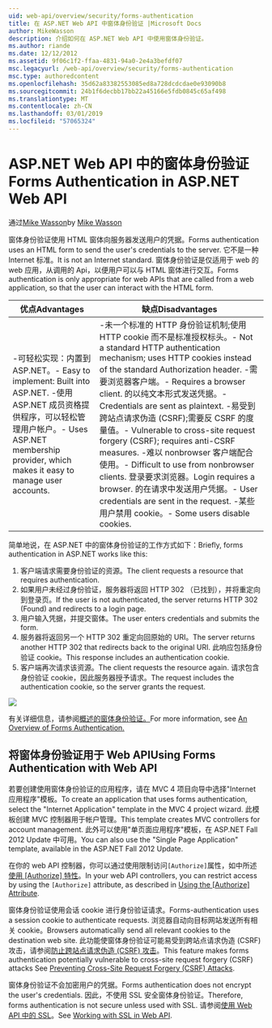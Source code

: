 ```yaml
---
uid: web-api/overview/security/forms-authentication
title: 在 ASP.NET Web API 中窗体身份验证 |Microsoft Docs
author: MikeWasson
description: 介绍如何在 ASP.NET Web API 中使用窗体身份验证。
ms.author: riande
ms.date: 12/12/2012
ms.assetid: 9f06c1f2-ffaa-4831-94a0-2e4a3befdf07
msc.legacyurl: /web-api/overview/security/forms-authentication
msc.type: authoredcontent
ms.openlocfilehash: 35d62a83382553085ed8a728dcdcdae0e93090b8
ms.sourcegitcommit: 24b1f6decbb17bb22a45166e5fdb0845c65af498
ms.translationtype: MT
ms.contentlocale: zh-CN
ms.lasthandoff: 03/01/2019
ms.locfileid: "57065324"
---
```

<a name="forms-authentication-in-aspnet-web-api"></a><span data-ttu-id="0ae03-103">ASP.NET Web API 中的窗体身份验证</span><span class="sxs-lookup"><span data-stu-id="0ae03-103">Forms Authentication in ASP.NET Web API</span></span>
====================
<span data-ttu-id="0ae03-104">通过[Mike Wasson](https://github.com/MikeWasson)</span><span class="sxs-lookup"><span data-stu-id="0ae03-104">by [Mike Wasson](https://github.com/MikeWasson)</span></span>

<span data-ttu-id="0ae03-105">窗体身份验证使用 HTML 窗体向服务器发送用户的凭据。</span><span class="sxs-lookup"><span data-stu-id="0ae03-105">Forms authentication uses an HTML form to send the user's credentials to the server.</span></span> <span data-ttu-id="0ae03-106">它不是一种 Internet 标准。</span><span class="sxs-lookup"><span data-stu-id="0ae03-106">It is not an Internet standard.</span></span> <span data-ttu-id="0ae03-107">窗体身份验证是仅适用于 web 的 web 应用，从调用的 Api，以便用户可以与 HTML 窗体进行交互。</span><span class="sxs-lookup"><span data-stu-id="0ae03-107">Forms authentication is only appropriate for web APIs that are called from a web application, so that the user can interact with the HTML form.</span></span>

| <span data-ttu-id="0ae03-108">优点</span><span class="sxs-lookup"><span data-stu-id="0ae03-108">Advantages</span></span> | <span data-ttu-id="0ae03-109">缺点</span><span class="sxs-lookup"><span data-stu-id="0ae03-109">Disadvantages</span></span> |
| --- | --- |
| <span data-ttu-id="0ae03-110">-可轻松实现：内置到 ASP.NET。</span><span class="sxs-lookup"><span data-stu-id="0ae03-110">- Easy to implement: Built into ASP.NET.</span></span> <span data-ttu-id="0ae03-111">-使用 ASP.NET 成员资格提供程序，可以轻松管理用户帐户。</span><span class="sxs-lookup"><span data-stu-id="0ae03-111">- Uses ASP.NET membership provider, which makes it easy to manage user accounts.</span></span> | <span data-ttu-id="0ae03-112">-未一个标准的 HTTP 身份验证机制;使用 HTTP cookie 而不是标准授权标头。</span><span class="sxs-lookup"><span data-stu-id="0ae03-112">- Not a standard HTTP authentication mechanism; uses HTTP cookies instead of the standard Authorization header.</span></span> <span data-ttu-id="0ae03-113">-需要浏览器客户端。</span><span class="sxs-lookup"><span data-stu-id="0ae03-113">- Requires a browser client.</span></span> <span data-ttu-id="0ae03-114">的以纯文本形式发送凭据。</span><span class="sxs-lookup"><span data-stu-id="0ae03-114">- Credentials are sent as plaintext.</span></span> <span data-ttu-id="0ae03-115">-易受到跨站点请求伪造 (CSRF);需要反 CSRF 的度量值。</span><span class="sxs-lookup"><span data-stu-id="0ae03-115">- Vulnerable to cross-site request forgery (CSRF); requires anti-CSRF measures.</span></span> <span data-ttu-id="0ae03-116">-难以 nonbrowser 客户端配合使用。</span><span class="sxs-lookup"><span data-stu-id="0ae03-116">- Difficult to use from nonbrowser clients.</span></span> <span data-ttu-id="0ae03-117">登录要求浏览器。</span><span class="sxs-lookup"><span data-stu-id="0ae03-117">Login requires a browser.</span></span> <span data-ttu-id="0ae03-118">的在请求中发送用户凭据。</span><span class="sxs-lookup"><span data-stu-id="0ae03-118">- User credentials are sent in the request.</span></span> <span data-ttu-id="0ae03-119">-某些用户禁用 cookie。</span><span class="sxs-lookup"><span data-stu-id="0ae03-119">- Some users disable cookies.</span></span> |

<span data-ttu-id="0ae03-120">简单地说，在 ASP.NET 中的窗体身份验证的工作方式如下：</span><span class="sxs-lookup"><span data-stu-id="0ae03-120">Briefly, forms authentication in ASP.NET works like this:</span></span>

1. <span data-ttu-id="0ae03-121">客户端请求需要身份验证的资源。</span><span class="sxs-lookup"><span data-stu-id="0ae03-121">The client requests a resource that requires authentication.</span></span>
2. <span data-ttu-id="0ae03-122">如果用户未经过身份验证，服务器将返回 HTTP 302 （已找到），并将重定向到登录页。</span><span class="sxs-lookup"><span data-stu-id="0ae03-122">If the user is not authenticated, the server returns HTTP 302 (Found) and redirects to a login page.</span></span>
3. <span data-ttu-id="0ae03-123">用户输入凭据，并提交窗体。</span><span class="sxs-lookup"><span data-stu-id="0ae03-123">The user enters credentials and submits the form.</span></span>
4. <span data-ttu-id="0ae03-124">服务器将返回另一个 HTTP 302 重定向回原始的 URI。</span><span class="sxs-lookup"><span data-stu-id="0ae03-124">The server returns another HTTP 302 that redirects back to the original URI.</span></span> <span data-ttu-id="0ae03-125">此响应包括身份验证 cookie。</span><span class="sxs-lookup"><span data-stu-id="0ae03-125">This response includes an authentication cookie.</span></span>
5. <span data-ttu-id="0ae03-126">客户端再次请求该资源。</span><span class="sxs-lookup"><span data-stu-id="0ae03-126">The client requests the resource again.</span></span> <span data-ttu-id="0ae03-127">请求包含身份验证 cookie，因此服务器授予请求。</span><span class="sxs-lookup"><span data-stu-id="0ae03-127">The request includes the authentication cookie, so the server grants the request.</span></span>

![](forms-authentication/_static/image1.png)

<span data-ttu-id="0ae03-128">有关详细信息，请参阅[概述的窗体身份验证。](../../../web-forms/overview/older-versions-security/introduction/an-overview-of-forms-authentication-cs.md)</span><span class="sxs-lookup"><span data-stu-id="0ae03-128">For more information, see [An Overview of Forms Authentication.](../../../web-forms/overview/older-versions-security/introduction/an-overview-of-forms-authentication-cs.md)</span></span>

## <a name="using-forms-authentication-with-web-api"></a><span data-ttu-id="0ae03-129">将窗体身份验证用于 Web API</span><span class="sxs-lookup"><span data-stu-id="0ae03-129">Using Forms Authentication with Web API</span></span>

<span data-ttu-id="0ae03-130">若要创建使用窗体身份验证的应用程序，请在 MVC 4 项目向导中选择"Internet 应用程序"模板。</span><span class="sxs-lookup"><span data-stu-id="0ae03-130">To create an application that uses forms authentication, select the "Internet Application" template in the MVC 4 project wizard.</span></span> <span data-ttu-id="0ae03-131">此模板创建 MVC 控制器用于帐户管理。</span><span class="sxs-lookup"><span data-stu-id="0ae03-131">This template creates MVC controllers for account management.</span></span> <span data-ttu-id="0ae03-132">此外可以使用"单页面应用程序"模板，在 ASP.NET Fall 2012 Update 中可用。</span><span class="sxs-lookup"><span data-stu-id="0ae03-132">You can also use the "Single Page Application" template, available in the ASP.NET Fall 2012 Update.</span></span>

<span data-ttu-id="0ae03-133">在你的 web API 控制器，你可以通过使用限制访问`[Authorize]`属性，如中所述[使用 [Authorize] 特性](authentication-and-authorization-in-aspnet-web-api.md#auth3)。</span><span class="sxs-lookup"><span data-stu-id="0ae03-133">In your web API controllers, you can restrict access by using the `[Authorize]` attribute, as described in [Using the [Authorize] Attribute](authentication-and-authorization-in-aspnet-web-api.md#auth3).</span></span>

<span data-ttu-id="0ae03-134">窗体身份验证使用会话 cookie 进行身份验证请求。</span><span class="sxs-lookup"><span data-stu-id="0ae03-134">Forms-authentication uses a session cookie to authenticate requests.</span></span> <span data-ttu-id="0ae03-135">浏览器自动向目标网站发送所有相关 cookie。</span><span class="sxs-lookup"><span data-stu-id="0ae03-135">Browsers automatically send all relevant cookies to the destination web site.</span></span> <span data-ttu-id="0ae03-136">此功能使窗体身份验证可能易受到跨站点请求伪造 (CSRF) 攻击，请参阅[防止跨站点请求伪造 (CSRF) 攻击](preventing-cross-site-request-forgery-csrf-attacks.md)。</span><span class="sxs-lookup"><span data-stu-id="0ae03-136">This feature makes forms authentication potentially vulnerable to cross-site request forgery (CSRF) attacks See [Preventing Cross-Site Request Forgery (CSRF) Attacks](preventing-cross-site-request-forgery-csrf-attacks.md).</span></span>

<span data-ttu-id="0ae03-137">窗体身份验证不会加密用户的凭据。</span><span class="sxs-lookup"><span data-stu-id="0ae03-137">Forms authentication does not encrypt the user's credentials.</span></span> <span data-ttu-id="0ae03-138">因此，不使用 SSL 安全窗体身份验证。</span><span class="sxs-lookup"><span data-stu-id="0ae03-138">Therefore, forms authentication is not secure unless used with SSL.</span></span> <span data-ttu-id="0ae03-139">请参阅[使用 Web API 中的 SSL](working-with-ssl-in-web-api.md)。</span><span class="sxs-lookup"><span data-stu-id="0ae03-139">See [Working with SSL in Web API](working-with-ssl-in-web-api.md).</span></span>
